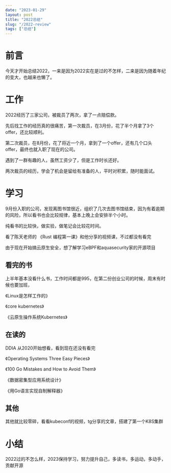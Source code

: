```yaml
---
date: "2023-01-29"
layout: post
title: "2022总结"
slug: "/2022-review"
tags: ["总结"]
--- 
```


# 前言

今天才开始总结2022，一来是因为2022实在是过的不怎样，二来是因为随着年纪的变大，也越来也懒了。

# 工作

2022经历了三家公司，被裁员了两次，拿了一点赔偿款。

先后找工作的经历真的很痛苦，第一次裁员，在3月份，花了半个月拿了3个offer，还比较顺利。

第二次裁员，在8月份，花了将近一个月，拿到了一个offer，还有几个口头offer，最终也就入职了现在的公司。

遇到了一群有趣的人，虽然工资少了，但是工作时长还好。

两次裁员的经历，学会了机会是留给有准备的人，平时对积累，随时能面试。

# 学习

9月份入职的公司，发现离图书馆很近，组织了几次去图书馆结束，因为有着逾期的风险，所以看书也会比较规律，基本上晚上会安排半个小时。

纯看书的比较快，做实验，做笔记会比较花时间。

看了陈天老师的 《Rust 编程第一课》和他分享的视频课，不过都没有看完

由于现在开始搞云原生安全，想了解学习eBPF和aquasecurity家的开源项目

## 看完的书

上半年基本没看什么书，工作时间都是995，在第二份创业公司的时候，周末有时候也要加班，

《Linux是怎样工作的》

《core kubernetes》

《云原生操作系统Kubernetes》

## 在读的

DDIA 从2020开始想看，看到现在还没有看完

《Operating Systems Three Easy Pieces》

《100 Go Mistakes and How to Avoid Them》

《数据密集型应用系统设计》

《用Go语言实现自制解释器》

## 其他

其他就比较零碎，看看kubeconf的视频，tg分享的文章，搭建了第一个K8S集群

# 小结

2022过的不怎么样，2023保持学习，努力提升自己，多读书，多运动，多动手，贡献开源
